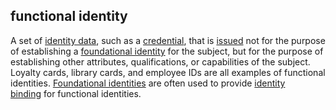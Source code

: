 ## functional identity

<p class="c8"><span>A set of </span><span class="c2"><a class="c3" href="#h.t3ho4tago38u">identity data</a></span><span>, such as a </span><span class="c2"><a class="c3" href="#h.kcj6iw2vib1v">credential</a></span><span>, that is </span><span class="c2"><a class="c3" href="#h.xyrplzbvtffq">issued</a></span><span>&nbsp;not for the purpose of establishing a </span><span class="c2"><a class="c3" href="#h.ig62zx2lc56o">foundational identity</a></span><span>&nbsp;for the subject,</span><span>&nbsp;but for the purpose of establishing other attributes, qualifications, or capabilities of the subject. Loyalty cards, library cards, and employee IDs are all examples of functional identities. </span><span class="c2"><a class="c3" href="#h.ig62zx2lc56o">Foundational identities</a></span><span>&nbsp;are often used to provide </span><span class="c2"><a class="c3" href="#h.kwudvu8h2zex">identity binding</a></span><span>&nbsp;for functional identities.</span></p>

